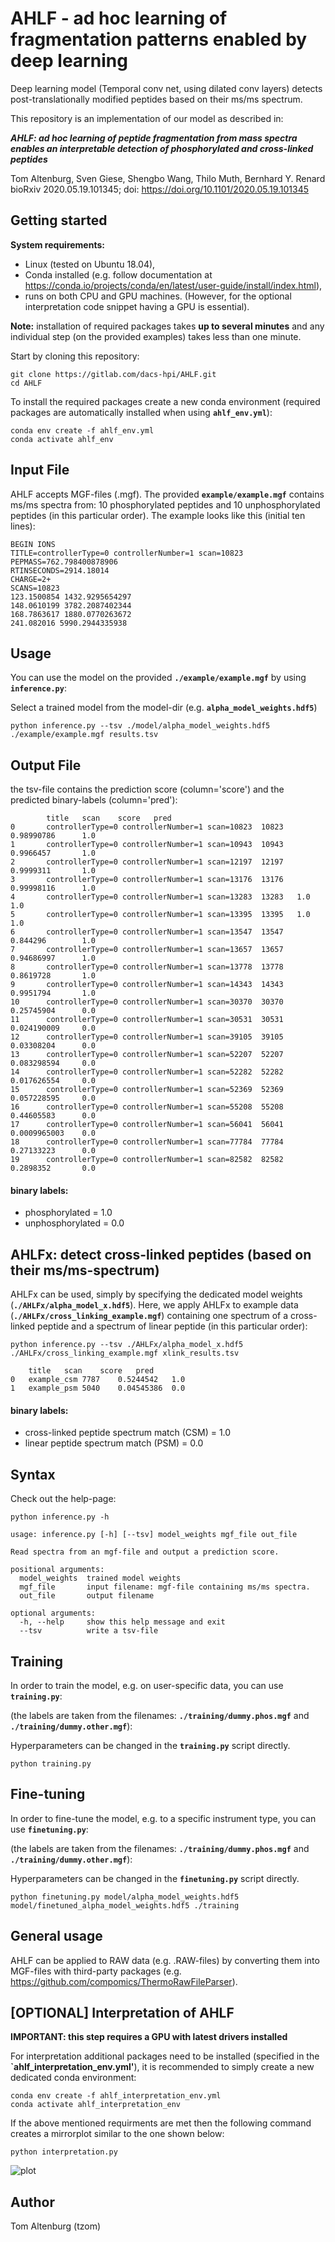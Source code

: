 # AHLF - ad hoc learning of fragmentation patterns enabled by deep learning

Deep learning model (Temporal conv net, using dilated conv layers) detects post-translationally modified peptides based on their ms/ms spectrum.

This repository is an implementation of our model as described in:

***AHLF: ad hoc learning of peptide fragmentation from mass spectra enables an interpretable detection of phosphorylated and cross-linked peptides***

Tom Altenburg, Sven Giese, Shengbo Wang, Thilo Muth, Bernhard Y. Renard  
bioRxiv 2020.05.19.101345; doi: https://doi.org/10.1101/2020.05.19.101345 

## Getting started

**System requirements:** 
- Linux (tested on Ubuntu 18.04),
- Conda installed (e.g. follow documentation at https://conda.io/projects/conda/en/latest/user-guide/install/index.html),
- runs on both CPU and GPU machines. (However, for the optional interpretation code snippet having a GPU is essential).

**Note:** installation of required packages takes **up to several minutes** and any individual step (on the provided examples) takes less than one minute.

Start by cloning this repository:

```
git clone https://gitlab.com/dacs-hpi/AHLF.git
cd AHLF
```

To install the required packages create a new conda environment (required packages are automatically installed when using **`ahlf_env.yml`**):

```
conda env create -f ahlf_env.yml
conda activate ahlf_env
```

## Input File

AHLF accepts MGF-files (.mgf). The provided **`example/example.mgf`** contains ms/ms spectra from: 10 phosphorylated peptides and 10 unphosphorylated peptides (in this particular order). 
The example looks like this (initial ten lines):

```
BEGIN IONS
TITLE=controllerType=0 controllerNumber=1 scan=10823
PEPMASS=762.798400878906
RTINSECONDS=2914.18014
CHARGE=2+
SCANS=10823
123.1500854 1432.9295654297 
148.0610199 3782.2087402344 
168.7863617 1880.0770263672 
241.082016 5990.2944335938 
```

## Usage

You can use the model on the provided **`./example/example.mgf`** by using **`inference.py`**:

Select a trained model from the model-dir (e.g. **`alpha_model_weights.hdf5`**)

```
python inference.py --tsv ./model/alpha_model_weights.hdf5 ./example/example.mgf results.tsv
```

## Output File

the tsv-file contains the prediction score (column='score') and the predicted binary-labels (column='pred'):

```
        title   scan    score   pred
0       controllerType=0 controllerNumber=1 scan=10823  10823   0.98990786      1.0
1       controllerType=0 controllerNumber=1 scan=10943  10943   0.9966457       1.0
2       controllerType=0 controllerNumber=1 scan=12197  12197   0.9999311       1.0
3       controllerType=0 controllerNumber=1 scan=13176  13176   0.99998116      1.0
4       controllerType=0 controllerNumber=1 scan=13283  13283   1.0     1.0
5       controllerType=0 controllerNumber=1 scan=13395  13395   1.0     1.0
6       controllerType=0 controllerNumber=1 scan=13547  13547   0.844296        1.0
7       controllerType=0 controllerNumber=1 scan=13657  13657   0.94686997      1.0
8       controllerType=0 controllerNumber=1 scan=13778  13778   0.8619728       1.0
9       controllerType=0 controllerNumber=1 scan=14343  14343   0.9951794       1.0
10      controllerType=0 controllerNumber=1 scan=30370  30370   0.25745904      0.0
11      controllerType=0 controllerNumber=1 scan=30531  30531   0.024190009     0.0
12      controllerType=0 controllerNumber=1 scan=39105  39105   0.03308204      0.0
13      controllerType=0 controllerNumber=1 scan=52207  52207   0.083298594     0.0
14      controllerType=0 controllerNumber=1 scan=52282  52282   0.017626554     0.0
15      controllerType=0 controllerNumber=1 scan=52369  52369   0.057228595     0.0
16      controllerType=0 controllerNumber=1 scan=55208  55208   0.44605583      0.0
17      controllerType=0 controllerNumber=1 scan=56041  56041   0.0009965003    0.0
18      controllerType=0 controllerNumber=1 scan=77784  77784   0.27133223      0.0
19      controllerType=0 controllerNumber=1 scan=82582  82582   0.2898352       0.0
```

#### binary labels:
  - phosphorylated = 1.0 
  - unphosphorylated = 0.0


## AHLFx: detect cross-linked peptides (based on their ms/ms-spectrum)

AHLFx can be used, simply by specifying the dedicated model weights (**`./AHLFx/alpha_model_x.hdf5`**). Here, we apply AHLFx to example data (**`./AHLFx/cross_linking_example.mgf`**) containing one spectrum of a cross-linked peptide and a spectrum of linear peptide (in this particular order):

```
python inference.py --tsv ./AHLFx/alpha_model_x.hdf5 ./AHLFx/cross_linking_example.mgf xlink_results.tsv
```

```
	title	scan	score	pred
0	example_csm	7787	0.5244542	1.0
1	example_psm	5040	0.04545386	0.0
``` 

#### binary labels:
  - cross-linked peptide spectrum match (CSM) = 1.0 
  - linear peptide spectrum match (PSM) = 0.0

## Syntax
Check out the help-page:
```
python inference.py -h
```

```
usage: inference.py [-h] [--tsv] model_weights mgf_file out_file

Read spectra from an mgf-file and output a prediction score.

positional arguments:
  model_weights  trained model weights
  mgf_file       input filename: mgf-file containing ms/ms spectra.
  out_file       output filename

optional arguments:
  -h, --help     show this help message and exit
  --tsv          write a tsv-file
  ```

## Training

In order to train the model, e.g. on user-specific data, you can use **`training.py`**:

(the labels are taken from the filenames: **`./training/dummy.phos.mgf`** and **`./training/dummy.other.mgf`**):

Hyperparameters can be changed in the **`training.py`** script directly.


```
python training.py
```

## Fine-tuning

In order to fine-tune the model, e.g. to a specific instrument type, you can use **`finetuning.py`**:

(the labels are taken from the filenames: **`./training/dummy.phos.mgf`** and **`./training/dummy.other.mgf`**):

Hyperparameters can be changed in the **`finetuning.py`** script directly.


```
python finetuning.py model/alpha_model_weights.hdf5 model/finetuned_alpha_model_weights.hdf5 ./training
```

## General usage

AHLF can be applied to RAW data (e.g. .RAW-files) by converting them into MGF-files with third-party packages (e.g. https://github.com/compomics/ThermoRawFileParser).


## [OPTIONAL] Interpretation of AHLF
**IMPORTANT: this step requires a GPU with latest drivers installed**

For interpretation additional packages need to be installed (specified in the **`ahlf_interpretation_env.yml'**), it is recommended to simply create a new dedicated conda environment:

```
conda env create -f ahlf_interpretation_env.yml
conda activate ahlf_interpretation_env
```

If the above mentioned requirments are met then the following command creates a mirrorplot similar to the one shown below:

```
python interpretation.py
```

![plot](./interpretation.png)


## Author

Tom Altenburg (tzom)




